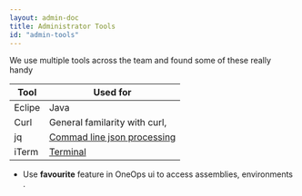 ```yaml
---
layout: admin-doc
title: Administrator Tools
id: "admin-tools"
---
```


We use multiple tools across the team and found some of these really handy


|Tool|Used for|
|--------|---------|
|Eclipe|Java |
|Curl|General familarity with curl, |
|jq|[Commad line json processing](https://stedolan.github.io/jq/)|
|iTerm|[Terminal](https://www.iterm2.com/)|


* Use **favourite** feature in OneOps ui to access assemblies, environments .
